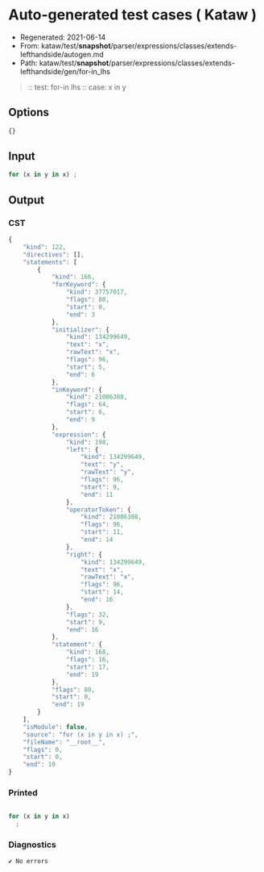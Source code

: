 # Auto-generated test cases ( Kataw )
- Regenerated: 2021-06-14
- From: kataw/test/__snapshot__/parser/expressions/classes/extends-lefthandside/autogen.md
- Path: kataw/test/__snapshot__/parser/expressions/classes/extends-lefthandside/gen/for-in_lhs
> :: test: for-in lhs
> :: case: x in y
## Options

`````js
{}
`````
## Input

`````js
for (x in y in x) ;
`````
## Output

### CST

```javascript
{
    "kind": 122,
    "directives": [],
    "statements": [
        {
            "kind": 166,
            "forKeyword": {
                "kind": 37757017,
                "flags": 80,
                "start": 0,
                "end": 3
            },
            "initializer": {
                "kind": 134299649,
                "text": "x",
                "rawText": "x",
                "flags": 96,
                "start": 5,
                "end": 6
            },
            "inKeyword": {
                "kind": 21006388,
                "flags": 64,
                "start": 6,
                "end": 9
            },
            "expression": {
                "kind": 198,
                "left": {
                    "kind": 134299649,
                    "text": "y",
                    "rawText": "y",
                    "flags": 96,
                    "start": 9,
                    "end": 11
                },
                "operatorToken": {
                    "kind": 21006388,
                    "flags": 96,
                    "start": 11,
                    "end": 14
                },
                "right": {
                    "kind": 134299649,
                    "text": "x",
                    "rawText": "x",
                    "flags": 96,
                    "start": 14,
                    "end": 16
                },
                "flags": 32,
                "start": 9,
                "end": 16
            },
            "statement": {
                "kind": 168,
                "flags": 16,
                "start": 17,
                "end": 19
            },
            "flags": 80,
            "start": 0,
            "end": 19
        }
    ],
    "isModule": false,
    "source": "for (x in y in x) ;",
    "fileName": "__root__",
    "flags": 0,
    "start": 0,
    "end": 19
}
```

### Printed

```javascript

for (x in y in x)
  ;

```

### Diagnostics

```javascript
✔ No errors
```

